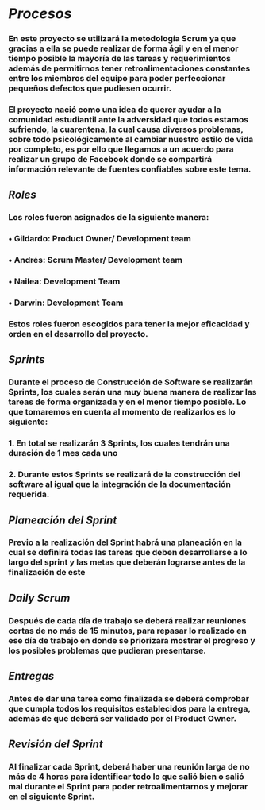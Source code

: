 # *Procesos*
### En este proyecto se utilizará la metodología Scrum ya que gracias a ella se puede realizar de forma ágil y en el menor tiempo posible la mayoría de las tareas y requerimientos además de permitirnos tener retroalimentaciones constantes entre los miembros del equipo para poder perfeccionar pequeños defectos que pudiesen ocurrir.
### El proyecto nació como una idea de querer ayudar a la comunidad estudiantil ante la adversidad que todos estamos sufriendo, la cuarentena, la cual causa diversos problemas, sobre todo psicológicamente al cambiar nuestro estilo de vida por completo, es por ello que llegamos a un acuerdo para realizar un grupo de Facebook donde se compartirá información relevante de fuentes confiables sobre este tema.
## *Roles* 
### Los roles fueron asignados de la siguiente manera:
### •	Gildardo: Product Owner/ Development team
### •	Andrés: Scrum Master/ Development team
### •	Nailea: Development Team
### •	Darwin: Development Team
### Estos roles fueron escogidos para tener la mejor eficacidad y orden en el desarrollo del proyecto.
## *Sprints*
### Durante el proceso de Construcción de Software se realizarán Sprints, los cuales serán una muy buena manera de realizar las tareas de forma organizada y en el menor tiempo posible. Lo que tomaremos en cuenta al momento de realizarlos es lo siguiente:
### 1.	En total se realizarán 3 Sprints, los cuales tendrán una duración de 1 mes cada uno
### 2.	Durante estos Sprints se realizará de la construcción del software al igual que la integración de la documentación requerida.
## *Planeación del Sprint*
### Previo a la realización del Sprint habrá una planeación en la cual se definirá todas las tareas que deben desarrollarse a lo largo del sprint y las metas que deberán lograrse antes de la finalización de este
## *Daily Scrum*
### Después de cada día de trabajo se deberá realizar reuniones cortas de no más de 15 minutos, para repasar lo realizado en ese día de trabajo en donde se priorizara mostrar el progreso y los posibles problemas que pudieran presentarse.
## *Entregas*
### Antes de dar una tarea como finalizada se deberá comprobar que cumpla todos los requisitos establecidos para la entrega, además de que deberá ser validado por el Product Owner.
## *Revisión del Sprint*
### Al finalizar cada Sprint, deberá haber una reunión larga de no más de 4 horas para identificar todo lo que salió bien o salió mal durante el Sprint para poder retroalimentarnos y mejorar en el siguiente Sprint.
